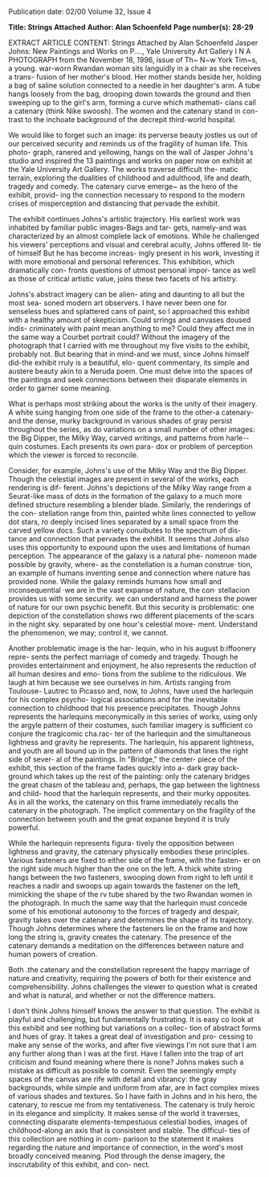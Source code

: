 Publication date: 02/00
Volume 32, Issue 4

**Title: Strings Attached**
**Author: Alan Schoenfeld**
**Page number(s): 28-29**

EXTRACT ARTICLE CONTENT:
Strings Attached 
by Alan Schoenfeld 
Jasper Johns: New Paintings and Works on P...., 
Yale University Art Gallery 
I 
N A PHOTOGRAPH from the November 18, 
1996, issue of Th~ N~w York Tim~s, a 
young. war-worn Rwandan woman sits 
languidly in a chair as she receives a trans-
fusion of her mother's blood. Her mother 
stands beside her, holding a bag of saline 
solution connected to a needle in her 
daughter's arm. A tube hangs loosely from 
the bag, drooping down towards the 
ground and then sweeping up to the girl's 
arm, forming a curve which mathemati-
cians call a catenary (think Nike swoosh). 
The women and the catenary stand in con-
trast to the inchoate background of the 
decrepit third-world hospital. 

We would like to forget such an 
image: its perverse beauty jostles us out of 
our perceived security and reminds us of 
the fragility of human life. This photo-
graph, ranered and yellowing, hangs on the 
wall of Jasper Johns's studio and inspired 
the 13 paintings and works on paper now 
on exhibit at the Yale University Art 
Gallery. The works traverse difficult the-
matic terrain, exploring the dualities of 
childhood and adulthood, life and death, 
tragedy and comedy. The catenary curve 
emerge~ as the hero of the exhibit, provid-
ing the connection necessary to respond to 
the modern crises of misperception and 
distancing that pervade the exhibit. 

The exhibit continues Johns's artistic 
trajectory. His earliest work was inhabited 
by familiar public images-Bags and tar-
gets, namely-and was characterized by an 
almost complete lack of emotions. While 
he challenged his viewers' perceptions and 
visual and cerebral acuity, Johns offered lit-
tle of himself But he has become increas-
ingly present in his work, investing it with 
more emotional and personal references. 
This exhibition, which dramatically con-
fronts questions of utmost personal impor-
tance as well as those of critical artistic 
value, joins these two facets of his artistry. 

Johns's abstract imagery can be alien-
ating and daunting to all but the most sea-
soned modern art observers. I have never 
been one for senseless hues and splattered 
cans of paint, so I approached this exhibit 
with a healthy amount of skepticism. 
Could srrings and canvases doused indis-
criminately with paint mean anything to 
me? Could they affect me in the same way 
a Courbet portrait could? Without the 
imagery of the photograph that I carried 
with me throughout my five visits to the 
exhibit, probably not. But bearing that in 
mind-and we must, since Johns himself 
did-the exhibit rruly is a beautiful, elo-
quent commentary, its simple and austere 
beauty akin to a Neruda poem. One must 
delve into the spaces of the paintings and 
seek connections between their disparate 
elements in order to garner some meaning. 

What is perhaps most striking about 
the works is the unity of their imagery. A 
white suing hanging from one side of the 
frame to the other-a catenary-and the 
dense, murky background in various shades 
of gray persist throughout the series, as do 
variations on a small number of other 
images: the Big Dipper, the Milky Way, 
carved writings, and patterns from harle--
quin costumes. Each presents its own para-
dox or problem of perception which the 
viewer is forced to reconcile. 

Consider, for example, Johns's use of 
the Milky Way and the Big Dipper. 
Though the celestial images are present in 
several of the works, each rendering is dif-
ferent. Johns's depictions of the Milky Way 
range from a Seurat-like mass of dots in the 
formation of the galaxy to a much more 
defined structure resembling a blender 
blade. Similarly, the renderings of the con-
stellation range from thin, painted white 
lines connected to yellow dot stars, ro 
deeply incised lines separated by a small 
space from the carved yellow docs. Such a 
variety conuibutes to the spectrum of dis-
tance and connection that pervades the 
exhibit. It seems that Johns also uses this 
opportunity to expound upon the uses and 
limitations of human perception. The 
appearance of the galaxy is a natural phe-
nomenon made possible by gravity, where-
as the constellation is a human construe· 
tion, an example of humans inventing 
sense and connection where nature has 
provided none. While the galaxy reminds 
humans how small and inconsequential ·we 
are in the vast expanse of nature, the con· 
stellacion provides us with some security. 
we can understand and harness the power 
of nature for our own psychic benefit. But 
this security is problematic: one depiction 
of the constellation shows rwo different 
placements of the·scars in the night sky. 
separated by one hour's celestial move-
ment. Understand the phenomenon, we 
may; control it, we cannot. 

Another problematic image is the har-
lequin, who in his august b:iffoonery repre-
sents the perfect marriage of comedy and 
tragedy. Though he provides entertainment 
and enjoyment, he also represents the 
reduction of all human desires and emo-
tions from the sublime to the ridiculous. 
We laugh at him because we see ourselves 
in him. Artists ranging from Toulouse-
Lautrec to Picasso and, now, to Johns, have 
used the harlequin for his complex psycho-
logical associations and for the inevitable 
connection to childhood that his presence 
precipitates. Though Johns represents the 
harlequins meconymically in this series of 
works, using only the argyle pattern of 
their costumes, such familiar imagery is 
sufficient co conjure the tragicomic cha.rac-
ter of the harlequin and the simultaneous 
lightness and gravity he represents. The 
harlequin, his apparent lightness, and 
youth are all bound up in the pattern of 
diamonds that lines the right side of sever-
al of the paintings. In "Bridge," the center-
piece of the exhibit, this section of the 
frame fades quickly into a- dark gray back-
ground which takes up the rest of the 
painting: only the catenary bridges the 
great chasm of the tableau and, perhaps, 
the gap between the lightness and child-
hood that the harlequin represents, and 
their murky opposites. As in all the works, 
the catenary on this frame immediately 
recalls the catenary in the photograph. The 
implicit commentary on the fragility of the 
connection between youth and the great 
expanse beyond it is truly powerful. 

While the harlequin represents figura-
tively the opposition between lightness and 
gravity, the catenary physically embodies 
these principles. Various fasteners are fixed 
to either side of the frame, with the fasten-
er on the right side much higher than the 
one on the left. A thick white string hangs 
between the two fasteners, swooping down 
from right to left until it reaches a nadir 
and swoops up again towards the fastener 
on the left, mimicking the shape of the rv 
tube shared by the two Rwandan women in 
the photograph. In much the same way 
that the harlequin must concede some of 
his emotional autonomy to the forces of 
tragedy and despair, gravity takes over the 
catenary and determines the shape of its 
trajectory. Though Johns determines where 
the fasteners lie on the frame and how long 
the string is, gravity creates the catenary. 
The presence of the catenary demands a 
meditation on the differences between 
nature and human powers of creation. 

Both .the catenary and the constellation 
represent the happy marriage of nature and 
creativity, requiring the powers of both for 
their existence and comprehensibility. 
Johns challenges the viewer to question 
what is created and what is natural, and 
whether or not the difference matters. 

I don't think Johns himself knows the 
answer to that question. The exhibit is 
playful and challenging, but fundamentally 
frustrating. It is easy co look at this exhibit 
and see nothing but variations on a collec-
tion of abstract forms and hues of gray. It 
takes a great deal of investigation and pro-
cessing to make any sense of the works, and 
after five viewings I'm not sure that I am 
any further along than I was at the first. 
Have I fallen into the trap of art criticism 
and found meaning where there is none? 
Johns makes such a mistake as difficult as 
possible to commit. Even the seemingly 
empty spaces of the canvas are rife with 
detail and vibrancy: the gray backgrounds, 
while simple and uniform from afar, are in 
fact complex mixes of various shades and 
textures. So I have faith in Johns and in his 
hero, the catenary, to rescue me from my 
tentativeness. The catenary is truly heroic 
in its elegance and simplicity. It makes 
sense of the world it traverses, connecting 
disparate elements-tempestuous celestial 
bodies, images of childhood-along an axis 
that is consistent and stable. The difficul-
ties of this collection are nothing in com-
parison to the statement it makes regarding 
the nature and importance of connection, 
in the word's most broadly conceived 
meaning. Plod through the dense imagery, 
the inscrutability of this exhibit, and con-
nect.